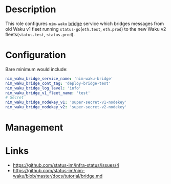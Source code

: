 # Description

This role configures `nim-waku` [bridge](https://github.com/status-im/nim-waku/blob/master/waku/common/config_bridge.nim) service which bridges messages from old Waku v1 fleet running `status-go`(`eth.test`, `eth.prod`) to the new Waku v2 fleets(`status.test`, `status.prod`).

# Configuration

Bare minimum would include:
```yaml
nim_waku_bridge_service_name: 'nim-waku-bridge'
nim_waku_bridge_cont_tag: 'deploy-bridge-test'
nim_waku_bridge_log_level: 'info'
nim_waku_bridge_v1_fleet_name: 'test'
# Secret
nim_waku_bridge_nodekey_v1: 'super-secret-v1-nodekey'
nim_waku_bridge_nodekey_v2: 'super-secret-v2-nodekey'
```

# Management

# Links

* https://github.com/status-im/infra-status/issues/4
* https://github.com/status-im/nim-waku/blob/master/docs/tutorial/bridge.md
